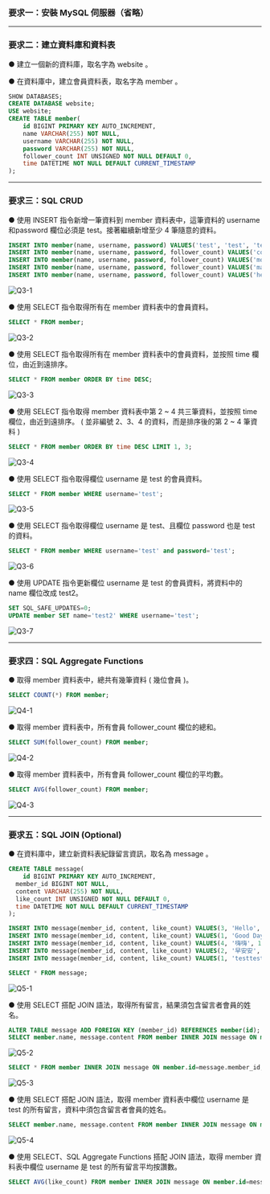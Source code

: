 ### 要求⼀：安裝 MySQL 伺服器（省略）
---
### 要求⼆：建立資料庫和資料表

● 建立⼀個新的資料庫，取名字為 website 。

● 在資料庫中，建立會員資料表，取名字為 member 。

```sql
SHOW DATABASES;
CREATE DATABASE website;
USE website;
CREATE TABLE member(
    id BIGINT PRIMARY KEY AUTO_INCREMENT,
    name VARCHAR(255) NOT NULL,
    username VARCHAR(255) NOT NULL,
    password VARCHAR(255) NOT NULL,
    follower_count INT UNSIGNED NOT NULL DEFAULT 0,
    time DATETIME NOT NULL DEFAULT CURRENT_TIMESTAMP
);
```
---
### 要求三：SQL CRUD

● 使⽤ INSERT 指令新增⼀筆資料到 member 資料表中，這筆資料的 username 和password 欄位必須是 test。接著繼續新增⾄少 4 筆隨意的資料。
```sql
INSERT INTO member(name, username, password) VALUES('test', 'test', 'test');
INSERT INTO member(name, username, password, follower_count) VALUES('coco', 'coco', 'coco', 10);
INSERT INTO member(name, username, password, follower_count) VALUES('molly', 'molly', 'molly', 50);
INSERT INTO member(name, username, password, follower_count) VALUES('mars', 'mars', 'mars', 25);
INSERT INTO member(name, username, password, follower_count) VALUES('henry', 'henry', 'henry', 35);
```

![Q3-1](https://user-images.githubusercontent.com/110411867/196208108-ff4557bf-a1f5-4b93-b5d9-011191d98e9f.png)

● 使⽤ SELECT 指令取得所有在 member 資料表中的會員資料。

```sql
SELECT * FROM member;
```

![Q3-2](https://user-images.githubusercontent.com/110411867/196208116-b0420d3f-8a67-436a-9404-f8eb4808b49e.png)


● 使⽤ SELECT 指令取得所有在 member 資料表中的會員資料，並按照 time 欄位，由近到遠排序。

```sql
SELECT * FROM member ORDER BY time DESC;
```

![Q3-3](https://user-images.githubusercontent.com/110411867/196208120-d798c0e8-cbb5-472e-9004-29f989657643.png)


● 使⽤ SELECT 指令取得 member 資料表中第 2 ~ 4 共三筆資料，並按照 time 欄位，由近到遠排序。 ( 並非編號 2、3、4 的資料，⽽是排序後的第 2 ~ 4 筆資料 )

```sql
SELECT * FROM member ORDER BY time DESC LIMIT 1, 3;
```

![Q3-4](https://user-images.githubusercontent.com/110411867/196208122-057c3bf7-fb0f-48e8-a1d7-1cf94c20574c.png)


● 使⽤ SELECT 指令取得欄位 username 是 test 的會員資料。

```sql
SELECT * FROM member WHERE username='test';
```

![Q3-5](https://user-images.githubusercontent.com/110411867/196208124-3c72d23e-19d1-4f99-b0ab-5f037b128986.png)


● 使⽤ SELECT 指令取得欄位 username 是 test、且欄位 password 也是 test 的資料。

```sql
SELECT * FROM member WHERE username='test' and password='test';
```

![Q3-6](https://user-images.githubusercontent.com/110411867/196208126-a20142a4-4d2d-4809-b584-49a124a6cd19.png)


● 使⽤ UPDATE 指令更新欄位 username 是 test 的會員資料，將資料中的 name 欄位改成 test2。

```sql
SET SQL_SAFE_UPDATES=0;
UPDATE member SET name='test2' WHERE username='test';
```

![Q3-7](https://user-images.githubusercontent.com/110411867/196208129-49d1ba84-db25-4458-acad-ab5e92c6c82d.png)



---
### 要求四：SQL Aggregate Functions

● 取得 member 資料表中，總共有幾筆資料 ( 幾位會員 )。

```sql
SELECT COUNT(*) FROM member; 
```

![Q4-1](https://user-images.githubusercontent.com/110411867/196208134-c8ef6c94-5f57-4799-b4a4-a66b9eb434c6.png)


● 取得 member 資料表中，所有會員 follower_count 欄位的總和。

```sql
SELECT SUM(follower_count) FROM member;
```

![Q4-2](https://user-images.githubusercontent.com/110411867/196208135-4bb9c0d6-4f59-46c0-9553-a60522b798ec.png)


● 取得 member 資料表中，所有會員 follower_count 欄位的平均數。

```sql
SELECT AVG(follower_count) FROM member;
```

![Q4-3](https://user-images.githubusercontent.com/110411867/196208138-74ba518e-4f0d-4d34-8369-e0f798ef1336.png)


---
### 要求五：SQL JOIN (Optional)

● 在資料庫中，建立新資料表紀錄留⾔資訊，取名為 message 。

```sql
CREATE TABLE message(
	id BIGINT PRIMARY KEY AUTO_INCREMENT,
  member_id BIGINT NOT NULL,
  content VARCHAR(255) NOT NULL,
  like_count INT UNSIGNED NOT NULL DEFAULT 0,
  time DATETIME NOT NULL DEFAULT CURRENT_TIMESTAMP
);

INSERT INTO message(member_id, content, like_count) VALUES(3, 'Hello', 15);
INSERT INTO message(member_id, content, like_count) VALUES(1, 'Good Day', 0);
INSERT INTO message(member_id, content, like_count) VALUES(4, '嗨嗨', 12);
INSERT INTO message(member_id, content, like_count) VALUES(2, '早安安', 6);
INSERT INTO message(member_id, content, like_count) VALUES(1, 'testtest', 10);

SELECT * FROM message;
```

![Q5-1](https://user-images.githubusercontent.com/110411867/196208140-bd516f4b-bb82-4f2d-b653-9b7dc00560ed.png)

● 使⽤ SELECT 搭配 JOIN 語法，取得所有留⾔，結果須包含留⾔者會員的姓名。

```sql
ALTER TABLE message ADD FOREIGN KEY (member_id) REFERENCES member(id);
SELECT member.name, message.content FROM member INNER JOIN message ON member.id=message.member_id;

```

![Q5-2](https://user-images.githubusercontent.com/110411867/196208143-9ae42e6d-4e86-4a7e-ba3e-c2037125a077.png)


```sql
SELECT * FROM member INNER JOIN message ON member.id=message.member_id;
 ```

![Q5-3](https://user-images.githubusercontent.com/110411867/196208148-233408a0-195e-4778-a849-94fd73e767bb.png)


● 使⽤ SELECT 搭配 JOIN 語法，取得 member 資料表中欄位 username 是 test 的所有留⾔，資料中須包含留⾔者會員的姓名。

```sql
SELECT member.name, message.content FROM member INNER JOIN message ON member.id=message.member_id WHERE member.username='test';
```

![Q5-4](https://user-images.githubusercontent.com/110411867/196208153-30f79210-481d-4edf-bbba-103034e228ef.png)


● 使⽤ SELECT、SQL Aggregate Functions 搭配 JOIN 語法，取得 member 資料表中欄位 username 是 test 的所有留⾔平均按讚數。

```sql
SELECT AVG(like_count) FROM member INNER JOIN message ON member.id=message.member_id WHERE member.username='test';
```


